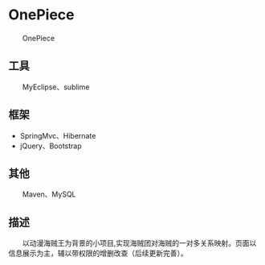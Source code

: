 # OnePiece
　　OnePiece

## 工具
　　MyEclipse、sublime

## 框架
* SpringMvc、Hibernate  
* jQuery、Bootstrap

## 其他
　　Maven、MySQL

## 描述
　　以动漫海贼王为背景的小项目,实现海贼团对海贼的一对多关系映射。页面以信息展示为主，辅以带权限的增删改查（后续更新完善）。
	
